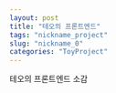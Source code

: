 ```yaml
---
layout: post
title: "테오의 프론트엔드"
tags: "nickname_project"
slug: "nickname_0"
categories: "ToyProject"
---
```


테오의 프론트엔드 소감
